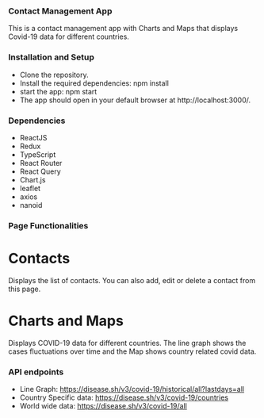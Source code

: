 ### Contact Management App
This is a contact management app with Charts and Maps that displays Covid-19 data for different countries.

### Installation and Setup
- Clone the repository.
- Install the required dependencies: npm install
- start the app: npm start
- The app should open in your default browser at http://localhost:3000/.

### Dependencies
- ReactJS
- Redux
- TypeScript
- React Router
- React Query
- Chart.js
- leaflet
- axios
- nanoid


### Page Functionalities
# Contacts
Displays the list of contacts. You can also add, edit or delete a contact from this page.
# Charts and Maps
Displays COVID-19 data for different countries.
The line graph shows the cases fluctuations over time and the Map shows country related covid data.

### API endpoints
- Line Graph: https://disease.sh/v3/covid-19/historical/all?lastdays=all
- Country Specific data: https://disease.sh/v3/covid-19/countries
- World wide data: https://disease.sh/v3/covid-19/all